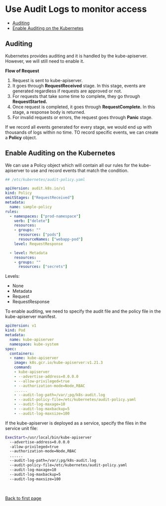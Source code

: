 
# Use Audit Logs to monitor access 


- [Auditing](#auditing)
- [Enable Auditing on the Kubernetes](#enable-auditing-on-the-kubernetes)


## Auditing 

Kubernetes provides auditing and it is handled by the kube-apiserver. However, we will still need to enable it.

**Flow of Request**

1. Request is sent to kube-apiserver.
2. It goes through **RequestReceived** stage. In this stage, events are generated regardless if requests are approved or not.
3. For requests that take some time to complete, they go through **RequestStarted.**
4. Once request is completed, it goes through **RequestComplete.** In this stage, a response body is returned.
5. For invalid requests or errors, the request goes through **Panic** stage.

If we record all events generated for every stage, we would end up with thousands of logs within no time. TO record specific events, we can create a **Policy** object. 

## Enable Auditing on the Kubernetes 

We can use a Policy object which will contain all our rules for the kube-apiserver to use and record events that match the condition.

```yaml
## /etc/kubernetes/audit-policy.yaml 

apiVersion: audit.k8s.io/v1
kind: Policy
omitStages: ["RequestReceived"]
metadata:
  name: sample-policy
rules:
  - namespaces: ["prod-namespace"]
    verb: ["delete"]               
    resources: 
    - groups: "" 
      resources: ["pods"]
      resourceNames: ["webapp-pod"]
    level: RequestResponse   

  - level: Metadata 
    resources:
    - groups: "" 
      resources: ["secrets"]
```

Levels:

- None
- Metadata
- Request 
- RequestResponse 

To enable auditing, we need to specify the audit file and the policy file in the kube-apiserver manifest.

```yaml
apiVersion: v1
kind: Pod
metadata:
  name: kube-apiserver
  namespace: kube-system
spec:
  containers:
  - name: kube-apiserver
    image: k8s.gcr.io/kube-apiserver:v1.21.3
    command:
    - kube-apiserver
    - --advertise-address=0.0.0.0
    - --allow-privileged=true
    - --authorization-mode=Node,RBAC
    ......
    - --audit-log-path=/var/;pg/k8s-audit.log
    - --audit-policy-file=/etc/kubernetes/audit-policy.yaml
    - --audit-log-maxage=10 
    - --audit-log-maxbackup=5 
    - --audit-log-maxsize=100
```

If the kube-apiserver is deployed as a service, specify the files in the service unit file:

```bash
ExecStart=/usr/local/bin/kube-apiserver 
  --advertise-address=0.0.0.0 
  -allow-privileged=true 
  --authorization-mode=Node,RBAC 
  ......
  --audit-log-path=/var/;pg/k8s-audit.log
  --audit-policy-file=/etc/kubernetes/audit-policy.yaml 
  --audit-log-maxage=10  
  --audit-log-maxbackup=5  
  --audit-log-maxsize=100   
```


<br>

[Back to first page](../../README.md#kubernetes-security)
